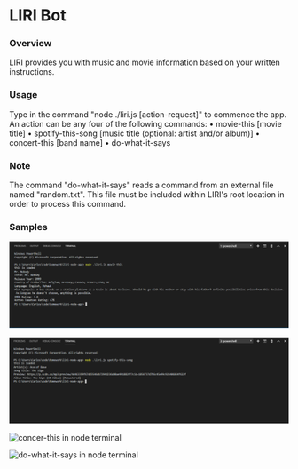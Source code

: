 # LIRI Bot

### Overview

LIRI provides you with music and movie information based on your written instructions.

### Usage

Type in the command "node ./liri.js [action-request]" to commence the app. An action can be any four of the following commands:
• movie-this [movie title]
• spotify-this-song [music title (optional: artist and/or album)]
• concert-this [band name]
• do-what-it-says

### Note

The command "do-what-it-says" reads a command from an external file named "random.txt". This file must be included within LIRI's root location in order to process this command.

### Samples

![movie-this in node terminal](/images/movie-this-capture.png?raw=true "movie-this Screen Capture")

![spotify-this-song in node terminal](/images/spotify-this-song-capture.png?raw=true "spotify-this-song Screen Capture")

![concer-this in node terminal](/images/concert-this.png?raw=true "concert-this Screen Capture")

![do-what-it-says in node terminal](/images/do-what-it-says.png?raw=true "do-what-it-says Screen Capture")